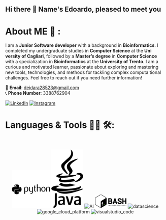 ## Hi there 👋 Name's Edoardo, pleased to meet you
# About ME 💬 :
 I am a **Junior Software developer** with a background in **Bioinformatics**. I completed my undergraduate studies in **Computer Science** at the **Uni
versity of Cagliari**, followed by a **Master’s degree** in **Computer Science** with a specialization in **Bioinformatics** at the **University of Trento**. I am a
 curious and motivated learner, passionate about exploring and mastering new tools, technologies, and methods for tackling complex computa
tional challenges. Feel free to reach out if you need further information!

📧 **Email**: [deidara28523@gmail.com](mailto:deidara28523@gmail.com)  
📞 **Phone Number**: 3388762904

[![LinkedIn](https://img.shields.io/badge/LinkedIn-blue?style=flat&logo=linkedin)](https://www.linkedin.com/in/edoardo-schioccola-235144178/) 
[![Instagram](https://img.shields.io/badge/Instagram-E1306C?style=flat&logo=instagram&logoColor=white)](https://www.instagram.com/edoardoschioccola/)

# Languages & Tools 👨‍💻 🛠:
</br>

<p align="center">

<!-- For more icons please follow  https://github.com/MikeCodesDotNET/ColoredBadges -->
<img src="https://github.com/Xx-Ashutosh-xX/Xx-Ashutosh-xX/blob/master/assets/icons/python.png" alt="python" width="120" hight="50">
<img src="https://github.com/Xx-Ashutosh-xX/Xx-Ashutosh-xX/blob/master/assets/icons/java.png" alt="java"  width="100" hight="50">
<img src="https://github.com/Xx-Ashutosh-xX/Xx-Ashutosh-xX/blob/master/assets/icons/ai.png" alt="AI" width="90" hight="50">
<img src="https://github.com/Xx-Ashutosh-xX/Xx-Ashutosh-xX/blob/master/assets/icons/bash.png" alt="bash" width="100" hight="50">
<img src="https://github.com/Xx-Ashutosh-xX/Xx-Ashutosh-xX/blob/master/assets/icons/datascience.png" alt="datascience" width="180" hight="50">
</br>
<img src="https://github.com/Xx-Ashutosh-xX/Xx-Ashutosh-xX/blob/master/assets/icons/google_cloud_platform.png" alt="google_cloud_platform" width="270" hight="50">
<img src="https://github.com/Xx-Ashutosh-xX/Xx-Ashutosh-xX/blob/master/assets/icons/visualstudio_code.png" alt="visualstudio_code" width="240" hight="50">
</br>
</p>
</br>
</br>
</br>
